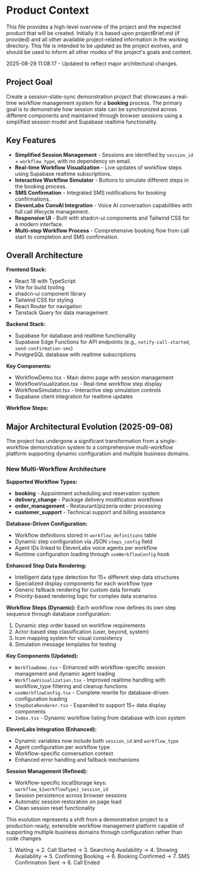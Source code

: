 # Product Context

This file provides a high-level overview of the project and the expected product that will be created. Initially it is based upon projectBrief.md (if provided) and all other available project-related information in the working directory. This file is intended to be updated as the project evolves, and should be used to inform all other modes of the project's goals and context.

2025-08-29 11:08:17 - Updated to reflect major architectural changes.

## Project Goal

Create a session-state-sync demonstration project that showcases a real-time workflow management system for a **booking** process. The primary goal is to demonstrate how session state can be synchronized across different components and maintained through browser sessions using a simplified session model and Supabase realtime functionality.

## Key Features

*   **Simplified Session Management** - Sessions are identified by `session_id` + `workflow_type`, with no dependency on email.
*   **Real-time Workflow Visualization** - Live updates of workflow steps using Supabase realtime subscriptions.
*   **Interactive Workflow Simulator** - Buttons to simulate different steps in the booking process.
*   **SMS Confirmation** - Integrated SMS notifications for booking confirmations.
*   **ElevenLabs ConvAI Integration** - Voice AI conversation capabilities with full call lifecycle management.
*   **Responsive UI** - Built with shadcn-ui components and Tailwind CSS for a modern interface.
*   **Multi-step Workflow Process** - Comprehensive booking flow from call start to completion and SMS confirmation.

## Overall Architecture

**Frontend Stack:**
- React 18 with TypeScript
- Vite for build tooling
- shadcn-ui component library
- Tailwind CSS for styling
- React Router for navigation
- Tanstack Query for data management

**Backend Stack:**
- Supabase for database and realtime functionality
- Supabase Edge Functions for API endpoints (e.g., `notify-call-started`, `send-confirmation-sms`)
- PostgreSQL database with realtime subscriptions

**Key Components:**
- WorkflowDemo.tsx - Main demo page with session management
- WorkflowVisualization.tsx - Real-time workflow step display
- WorkflowSimulator.tsx - Interactive step simulation controls
- Supabase client integration for realtime updates

**Workflow Steps:**
## Major Architectural Evolution (2025-09-08)

The project has undergone a significant transformation from a single-workflow demonstration system to a comprehensive multi-workflow platform supporting dynamic configuration and multiple business domains.

### New Multi-Workflow Architecture

**Supported Workflow Types:**
- **booking** - Appointment scheduling and reservation system
- **delivery_change** - Package delivery modification workflows
- **order_management** - Restaurant/pizzeria order processing
- **customer_support** - Technical support and billing assistance

**Database-Driven Configuration:**
- Workflow definitions stored in `workflow_definitions` table
- Dynamic step configuration via JSON `steps_config` field
- Agent IDs linked to ElevenLabs voice agents per workflow
- Runtime configuration loading through `useWorkflowConfig` hook

**Enhanced Step Data Rendering:**
- Intelligent data type detection for 15+ different step data structures
- Specialized display components for each workflow type
- Generic fallback rendering for custom data formats
- Priority-based rendering logic for complex data scenarios

**Workflow Steps (Dynamic):**
Each workflow now defines its own step sequence through database configuration:
1. Dynamic step order based on workflow requirements
2. Actor-based step classification (user, beyond, system)
3. Icon mapping system for visual consistency
4. Simulation message templates for testing

**Key Components (Updated):**
- `WorkflowDemo.tsx` - Enhanced with workflow-specific session management and dynamic agent loading
- `WorkflowVisualization.tsx` - Improved realtime handling with workflow_type filtering and cleanup functions
- `useWorkflowConfig.tsx` - Complete rewrite for database-driven configuration loading
- `StepDataRenderer.tsx` - Expanded to support 15+ data display components
- `Index.tsx` - Dynamic workflow listing from database with icon system

**ElevenLabs Integration (Enhanced):**
- Dynamic variables now include both `session_id` and `workflow_type`
- Agent configuration per workflow type
- Workflow-specific conversation context
- Enhanced error handling and fallback mechanisms

**Session Management (Refined):**
- Workflow-specific localStorage keys: `workflow_${workflowType}_session_id`
- Session persistence across browser sessions
- Automatic session restoration on page load
- Clean session reset functionality

This evolution represents a shift from a demonstration project to a production-ready, extensible workflow management platform capable of supporting multiple business domains through configuration rather than code changes.
1. Waiting → 2. Call Started → 3. Searching Availability → 4. Showing Availability → 5. Confirming Booking → 6. Booking Confirmed → 7. SMS Confirmation Sent -> 8. Call Ended